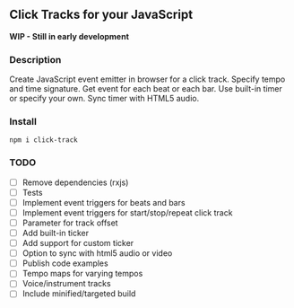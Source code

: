 ## Click Tracks for your JavaScript

**WIP - Still in early development**

### Description
Create JavaScript event emitter in browser for a click track. Specify tempo and time signature. Get event for each beat or each bar. Use built-in timer or specify your own. Sync timer with HTML5 audio.

### Install
`npm i click-track`

### TODO
 - [ ] Remove dependencies (rxjs)
 - [ ] Tests
 - [ ] Implement event triggers for beats and bars
 - [ ] Implement event triggers for start/stop/repeat click track
 - [ ] Parameter for track offset
 - [ ] Add built-in ticker
 - [ ] Add support for custom ticker
 - [ ] Option to sync with html5 audio or video
 - [ ] Publish code examples
 - [ ] Tempo maps for varying tempos
 - [ ] Voice/instrument tracks
 - [ ] Include minified/targeted build